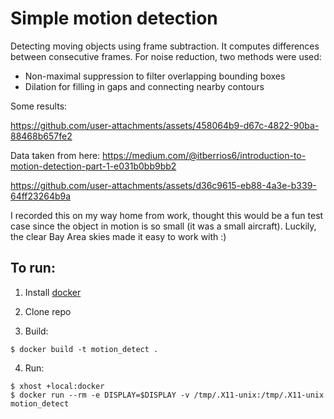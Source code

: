 # Simple motion detection
Detecting moving objects using frame subtraction. It computes differences between consecutive frames. For noise reduction, two methods were used:
- Non-maximal suppression to filter overlapping bounding boxes
- Dilation for filling in gaps and connecting nearby contours

Some results:

https://github.com/user-attachments/assets/458064b9-d67c-4822-90ba-88468b657fe2

Data taken from here: https://medium.com/@itberrios6/introduction-to-motion-detection-part-1-e031b0bb9bb2

https://github.com/user-attachments/assets/d36c9615-eb88-4a3e-b339-64ff23264b9a

I recorded this on my way home from work, thought this would be a fun test case since the object in motion is so small (it was a small aircraft). Luckily, the clear Bay Area skies made it easy to work with :)

## To run:
1. Install [docker](https://docs.docker.com/engine/install/)

2. Clone repo

3. Build:
```
$ docker build -t motion_detect .
```

4. Run:
```
$ xhost +local:docker
$ docker run --rm -e DISPLAY=$DISPLAY -v /tmp/.X11-unix:/tmp/.X11-unix motion_detect
```

